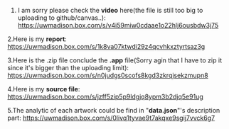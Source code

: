 1. I am sorry please check the **video** here(the file is still too big to uploading to github/canvas..): 
https://uwmadison.box.com/s/v4i59miw0cdaae1o22hlj6ousbdw3j75

2.Here is my **report**:
https://uwmadison.box.com/s/1k8va07ktwdi29z4qcvhkxztyrtsaz3g

3.Here is the .zip file conclude the **.app** file(Sorry agin that I have to zip it since it's bigger than the uploading limit):
https://uwmadison.box.com/s/n0judgs0scofs8kgd3zkrqjsekzmupn8

4.Here is my **source file**:
https://uwmadison.box.com/s/jzff5zip5p9ldgjq8ypm3b2djq5e91ug

5.The analytic of each artwork could be find in "**data.json**"'s description part:
https://uwmadison.box.com/s/0livq1tyvae9t7akqxe9sgij7vvck6g7



